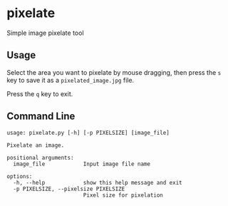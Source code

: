# pixelate

Simple image pixelate tool

## Usage

Select the area you want to pixelate by mouse dragging, then press the `s` key to save it as a `pixelated_image.jpg` file.

Press the `q` key to exit.

## Command Line

```text
usage: pixelate.py [-h] [-p PIXELSIZE] [image_file]

Pixelate an image.

positional arguments:
  image_file            Input image file name

options:
  -h, --help            show this help message and exit
  -p PIXELSIZE, --pixelsize PIXELSIZE
                        Pixel size for pixelation
```
